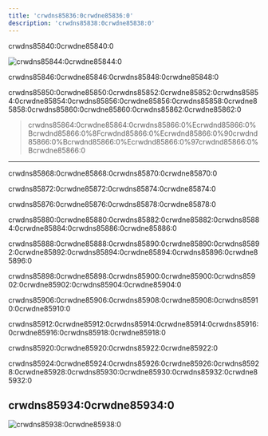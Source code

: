 ```yaml
---
title: 'crwdns85836:0crwdne85836:0'
description: 'crwdns85838:0crwdne85838:0'
---
```


crwdns85840:0crwdne85840:0

![crwdns85844:0crwdne85844:0](crwdns85842:0crwdne85842:0)

crwdns85846:0crwdne85846:0crwdns85848:0crwdne85848:0

crwdns85850:0crwdne85850:0crwdns85852:0crwdne85852:0crwdns85854:0crwdne85854:0crwdns85856:0crwdne85856:0crwdns85858:0crwdne85858:0crwdns85860:0crwdne85860:0crwdns85862:0crwdne85862:0

> crwdns85864:0crwdne85864:0crwdns85866:0%Ecrwdnd85866:0%Bcrwdnd85866:0%8Fcrwdnd85866:0%Ecrwdnd85866:0%90crwdnd85866:0%Bcrwdnd85866:0%Ecrwdnd85866:0%97crwdnd85866:0%Bcrwdne85866:0

---

crwdns85868:0crwdne85868:0crwdns85870:0crwdne85870:0

crwdns85872:0crwdne85872:0crwdns85874:0crwdne85874:0

crwdns85876:0crwdne85876:0crwdns85878:0crwdne85878:0

crwdns85880:0crwdne85880:0crwdns85882:0crwdne85882:0crwdns85884:0crwdne85884:0crwdns85886:0crwdne85886:0

crwdns85888:0crwdne85888:0crwdns85890:0crwdne85890:0crwdns85892:0crwdne85892:0crwdns85894:0crwdne85894:0crwdns85896:0crwdne85896:0

crwdns85898:0crwdne85898:0crwdns85900:0crwdne85900:0crwdns85902:0crwdne85902:0crwdns85904:0crwdne85904:0

crwdns85906:0crwdne85906:0crwdns85908:0crwdne85908:0crwdns85910:0crwdne85910:0

crwdns85912:0crwdne85912:0crwdns85914:0crwdne85914:0crwdns85916:0crwdne85916:0crwdns85918:0crwdne85918:0

crwdns85920:0crwdne85920:0crwdns85922:0crwdne85922:0

crwdns85924:0crwdne85924:0crwdns85926:0crwdne85926:0crwdns85928:0crwdne85928:0crwdns85930:0crwdne85930:0crwdns85932:0crwdne85932:0

## crwdns85934:0crwdne85934:0

![crwdns85938:0crwdne85938:0](crwdns85936:0crwdne85936:0)
